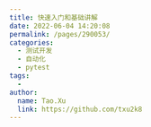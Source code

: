 ```yaml
---
title: 快速入门和基础讲解
date: 2022-06-04 14:20:08
permalink: /pages/290053/
categories:
  - 测试开发
  - 自动化
  - pytest
tags:
  - 
author: 
  name: Tao.Xu
  link: https://github.com/txu2k8
---
```

